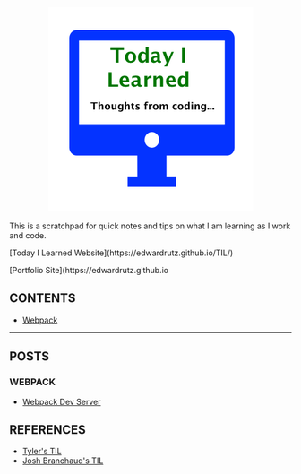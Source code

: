 
<p align="center">
  <img src="images/TIL.png">
</p>

<p>This is a scratchpad for quick notes and tips on what I am learning as I work and code.</p>
<p>[Today I Learned Website](https://edwardrutz.github.io/TIL/)</p>
<p>[Portfolio Site](https://edwardrutz.github.io</p>


## CONTENTS

- [Webpack](#webpack)


-------------------------------------------------

## POSTS





### WEBPACK
- [Webpack Dev Server](Webpack/Webpack-Dev-Server.md) 







## REFERENCES
- [Tyler's TIL](https://github.com/tylerb33/TIL)
- [Josh Branchaud's TIL](https://github.com/jbranchaud/til)







